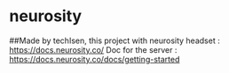 # neurosity

##Made by techIsen, this project with neurosity headset : https://docs.neurosity.co/
Doc for the server : https://docs.neurosity.co/docs/getting-started
